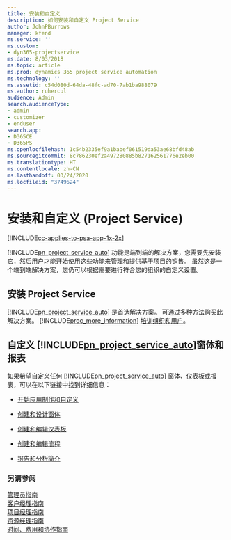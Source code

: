 ```yaml
---
title: 安装和自定义
description: 如何安装和自定义 Project Service
author: JohnPBurrows
manager: kfend
ms.service: ''
ms.custom:
- dyn365-projectservice
ms.date: 8/03/2018
ms.topic: article
ms.prod: dynamics 365 project service automation
ms.technology: ''
ms.assetid: c54d080d-64da-48fc-ad70-7ab1ba988079
ms.author: ruhercul
audience: Admin
search.audienceType:
- admin
- customizer
- enduser
search.app:
- D365CE
- D365PS
ms.openlocfilehash: 1c54b2335ef9a1babef061519da53ae68bfd48ab
ms.sourcegitcommit: 8c786230ef2a497280885b827162561776e2eb00
ms.translationtype: HT
ms.contentlocale: zh-CN
ms.lasthandoff: 03/24/2020
ms.locfileid: "3749624"
---
```

# <a name="install-and-customize-project-service"></a>安装和自定义 (Project Service)

[!INCLUDE[cc-applies-to-psa-app-1x-2x](../includes/cc-applies-to-psa-app-1x-2x.md)]

[!INCLUDE[pn_project_service_auto](../includes/pn-project-service-auto.md)] 功能是端到端的解决方案，您需要先安装它，然后用户才能开始使用这些功能来管理和提供基于项目的销售。 虽然这是一个端到端解决方案，您仍可以根据需要进行符合您的组织的自定义设置。  
<!-- TODO: I expect to find the information on how to get and install this here. Please find that and add it here. Same for Project Service.--> 
  
## <a name="install-project-service"></a>安装 Project Service  
 [!INCLUDE[pn_project_service_auto](../includes/pn-project-service-auto.md)] 是首选解决方案。 可通过多种方法购买此解决方案。 [!INCLUDE[proc_more_information](../includes/proc-more-information.md)] [培训组织和用户](../admin/onboard-your-organization-and-users-to-dynamics-365-online.md)。  
  
## <a name="customize-pn_project_service_auto-forms-and-reports"></a>自定义 [!INCLUDE[pn_project_service_auto](../includes/pn-project-service-auto.md)]窗体和报表  
 如果希望自定义任何 [!INCLUDE[pn_project_service_auto](../includes/pn-project-service-auto.md)] 窗体、仪表板或报表，可以在以下链接中找到详细信息：  
  
- [开始应用制作和自定义](../customize/getting-started-customization.md)  
  
- [创建和设计窗体](../customize/create-design-forms.md)  
  
- [创建和编辑仪表板](../customize/create-edit-dashboards.md)  
  
- [创建和编辑流程](../customize/guide-staff-through-common-tasks-processes.md)  
  
- [报告和分析简介](../analytics/reporting-analytics-with-dynamics-365.md)  
  
### <a name="see-also"></a>另请参阅  
 [管理员指南](../project-service/admin-guide.md)   
 [客户经理指南](../project-service/account-manager-guide.md)   
 [项目经理指南](../project-service/project-manager-guide.md)   
 [资源经理指南](../project-service/resource-manager-guide.md)   
 [时间、费用和协作指南](../project-service/time-expense-collaboration-guide.md)
